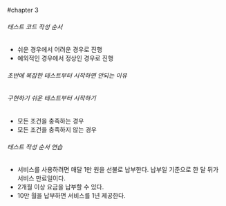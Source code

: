 #chapter 3
###### 테스트 코드 작성 순서

- 쉬운 경우에서 어려운 경우로 진행
- 예외적인 경우에서 정상인 경우로 진행

###### 초반에 복잡한 테스트부터 시작하면 안되는 이유

###### 구현하기 쉬운 테스트부터 시작하기

- 모든 조건을 충족하는 경우
- 모든 조건을 충족하지 않는 경우


###### 테스트 작성 순서 연습
- 서비스를 사용하려면 매달 1만 원을 선불로 납부한다. 납부일 기준으로 한 달 뒤가 서비스 만료일이다.
- 2개월 이상 요금을 납부할 수 있다.
- 10만 월을 납부하면 서비스를 1년 제공한다.

